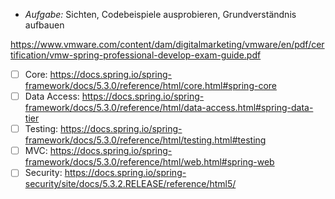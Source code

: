 - *Aufgabe:* Sichten, Codebeispiele ausprobieren, Grundverständnis aufbauen

https://www.vmware.com/content/dam/digitalmarketing/vmware/en/pdf/certification/vmw-spring-professional-develop-exam-guide.pdf

- [ ] Core: https://docs.spring.io/spring-framework/docs/5.3.0/reference/html/core.html#spring-core
- [ ] Data Access: https://docs.spring.io/spring-framework/docs/5.3.0/reference/html/data-access.html#spring-data-tier
- [ ] Testing: https://docs.spring.io/spring-framework/docs/5.3.0/reference/html/testing.html#testing
- [ ] MVC: https://docs.spring.io/spring-framework/docs/5.3.0/reference/html/web.html#spring-web
- [ ] Security: https://docs.spring.io/spring-security/site/docs/5.3.2.RELEASE/reference/html5/